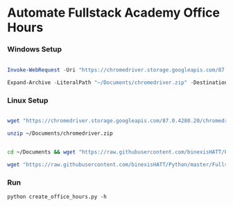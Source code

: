 # Automate Fullstack Academy Office Hours


### Windows Setup 

```powershell
  
Invoke-WebRequest -Uri "https://chromedriver.storage.googleapis.com/87.0.4280.20/chromedriver_win32.zip" -Outfile "~/Documents/chromedriver.zip"

Expand-Archive -LiteralPath "~/Documents/chromedriver.zip" -DestinationPath "~/Documents"


```

### Linux Setup

```bash

wget "https://chromedriver.storage.googleapis.com/87.0.4280.20/chromedriver_win32.zip" -O ~/Documents/chromedriver.zip

unzip ~/Documents/chromedriver.zip


cd ~/Documents && wget "https://raw.githubusercontent.com/binexisHATT/Python/master/FullstackWorkFlowAutomated/create_office_hours.py"

wget "https://raw.githubusercontent.com/binexisHATT/Python/master/FullstackWorkFlowAutomated/values.json"

```

### Run
```
python create_office_hours.py -h
```
